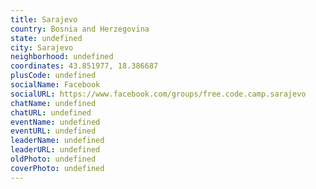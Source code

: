 ```yaml
---
title: Sarajevo
country: Bosnia and Herzegovina
state: undefined
city: Sarajevo
neighborhood: undefined
coordinates: 43.851977, 18.386687
plusCode: undefined
socialName: Facebook
socialURL: https://www.facebook.com/groups/free.code.camp.sarajevo
chatName: undefined
chatURL: undefined
eventName: undefined
eventURL: undefined
leaderName: undefined
leaderURL: undefined
oldPhoto: undefined
coverPhoto: undefined
---
```

